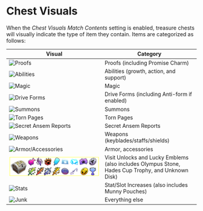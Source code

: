 # Chest Visuals

When the _Chest Visuals Match Contents_ setting is enabled, treasure chests will visually indicate the type of item they
contain. Items are categorized as follows:

| Visual                                              | Category                                                                                          |
|-----------------------------------------------------|---------------------------------------------------------------------------------------------------|
| ![Proofs](Chest_Proofs_1.png)                       | Proofs (including Promise Charm)                                                                  |
| ![Abilities](Chest_Abilities_1.png)                 | Abilities (growth, action, and support)                                                           |
| ![Magic](Chest_Magic_1.png)                         | Magic                                                                                             |
| ![Drive Forms](Chest_Drives_1.png)                  | Drive Forms (including Anti-form if enabled)                                                      |
| ![Summons](Chest_Summons_1.png)                     | Summons                                                                                           |
| ![Torn Pages](Chest_Pages_1.png)                    | Torn Pages                                                                                        |
| ![Secret Ansem Reports](Chest_Reports_1.png)        | Secret Ansem Reports                                                                              |
| ![Weapons](Chest_Weapons_1.png)                     | Weapons (keyblades/staffs/shields)                                                                |
| ![Armor/Accessories](Chest_Armor_Accessories_1.png) | Armor, accessories                                                                                |
| ![Unlocks](Chest_Unlocks_1.png)                     | Visit Unlocks and Lucky Emblems (also includes Olympus Stone, Hades Cup Trophy, and Unknown Disk) |
| ![Stats](Chest_Stats_1.png)                         | Stat/Slot Increases (also includes Munny Pouches)                                                 |
| ![Junk](Chest_Junk_1.png)                           | Everything else                                                                                   |
